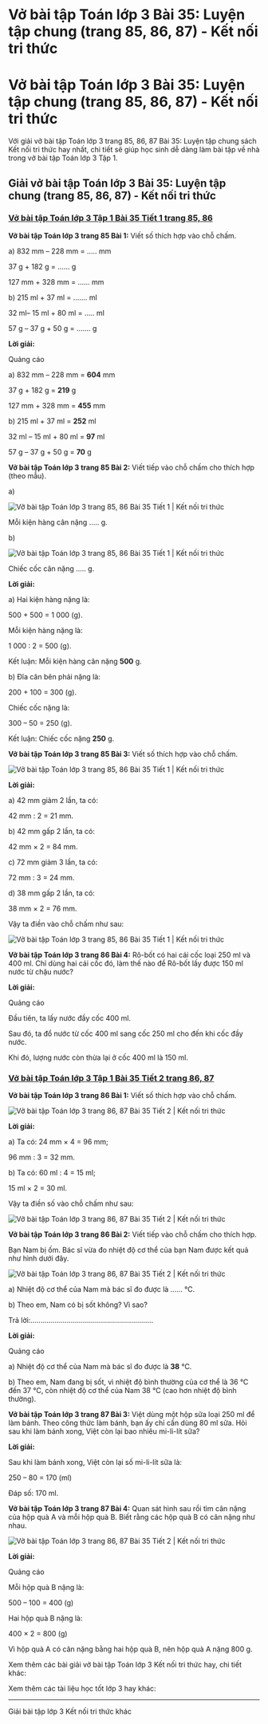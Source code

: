 # Vở bài tập Toán lớp 3 Bài 35: Luyện tập chung (trang 85, 86, 87) - Kết nối tri thức

# Vở bài tập Toán lớp 3 Bài 35: Luyện tập chung (trang 85, 86, 87) - Kết nối tri thức

Với giải vở bài tập Toán lớp 3 trang 85, 86, 87 Bài 35: Luyện tập chung sách Kết nối tri thức hay nhất, chi tiết sẽ giúp học sinh dễ dàng làm bài tập về nhà trong vở bài tập Toán lớp 3 Tập 1.

## Giải vở bài tập Toán lớp 3 Bài 35: Luyện tập chung (trang 85, 86, 87) - Kết nối tri thức

### [**Vở bài tập Toán lớp 3 Tập 1 Bài 35 Tiết 1 trang 85, 86**](https://vietjack.com/vbt-toan-3-kn/bai-35-tiet-1-trang-85-86-tap-1.jsp)

**Vở bài tập Toán lớp 3 trang 85 Bài 1:** Viết số thích hợp vào chỗ chấm.

a) 832 mm – 228 mm = ….. mm

37 g + 182 g = ...... g

127 mm + 328 mm = ...... mm

b) 215 ml + 37 ml = ....... ml

32 ml– 15 ml + 80 ml = ….. ml

57 g – 37 g + 50 g = ....... g

**Lời giải:**

Quảng cáo

a) 832 mm – 228 mm = **604** mm

37 g + 182 g = **219** g

127 mm + 328 mm = **455** mm

b) 215 ml + 37 ml = **252** ml

32 ml – 15 ml + 80 ml = **97** ml

57 g – 37 g + 50 g = **70** g

**Vở bài tập Toán lớp 3 trang 85 Bài 2:** Viết tiếp vào chỗ chấm cho thích hợp (theo mẫu).

a)

![Vở bài tập Toán lớp 3 trang 85, 86 Bài 35 Tiết 1 | Kết nối tri thức](https://vietjack.com/vbt-toan-3-kn/images/bai-35-tiet-1-trang-85-86-tap-1.PNG)

Mỗi kiện hàng cân nặng ….. g. 

b)

![Vở bài tập Toán lớp 3 trang 85, 86 Bài 35 Tiết 1 | Kết nối tri thức](https://vietjack.com/vbt-toan-3-kn/images/bai-35-tiet-1-trang-85-86-tap-1-1.PNG)

Chiếc cốc cân nặng ….. g. 

**Lời giải:**

a) Hai kiện hàng nặng là:

500 + 500 = 1 000 (g).

Mỗi kiện hàng nặng là:

1 000 : 2 = 500 (g).

Kết luận: Mỗi kiện hàng cân nặng **500** g.

b) Đĩa cân bên phải nặng là:

200 + 100 = 300 (g).

Chiếc cốc nặng là:

300 – 50 = 250 (g).

Kết luận: Chiếc cốc nặng **250** g.

**Vở bài tập Toán lớp 3 trang 85 Bài 3:** Viết số thích hợp vào chỗ chấm.

![Vở bài tập Toán lớp 3 trang 85, 86 Bài 35 Tiết 1 | Kết nối tri thức](https://vietjack.com/vbt-toan-3-kn/images/bai-35-tiet-1-trang-85-86-tap-1-2.PNG)

**Lời giải:**

a) 42 mm giảm 2 lần, ta có:

42 mm : 2 = 21 mm.

b) 42 mm gấp 2 lần, ta có:

42 mm × 2 = 84 mm.

c) 72 mm giảm 3 lần, ta có:

72 mm : 3 = 24 mm.

d) 38 mm gấp 2 lần, ta có:

38 mm × 2 = 76 mm.

Vậy ta điền vào chỗ chấm như sau:

![Vở bài tập Toán lớp 3 trang 85, 86 Bài 35 Tiết 1 | Kết nối tri thức](https://vietjack.com/vbt-toan-3-kn/images/bai-35-tiet-1-trang-85-86-tap-1-3.PNG)

**Vở bài tập Toán lớp 3 trang 86 Bài 4:** Rô-bốt có hai cái cốc loại 250 ml và 400 ml. Chỉ dùng hai cái cốc đó, làm thế nào để Rô-bốt lấy được 150 ml nước từ chậu nước?

**Lời giải:**

Quảng cáo

Đầu tiên, ta lấy nước đầy cốc 400 ml. 

Sau đó, ta đổ nước từ cốc 400 ml sang cốc 250 ml cho đến khi cốc đầy nước. 

Khi đó, lượng nước còn thừa lại ở cốc 400 ml là 150 ml. 

### [**Vở bài tập Toán lớp 3 Tập 1 Bài 35 Tiết 2 trang 86, 87**](https://vietjack.com/vbt-toan-3-kn/bai-35-tiet-2-trang-86-87-tap-1.jsp)

**Vở bài tập Toán lớp 3 trang 86 Bài 1:** Viết số thích hợp vào chỗ chấm.

![Vở bài tập Toán lớp 3 trang 86, 87 Bài 35 Tiết 2 | Kết nối tri thức](https://vietjack.com/vbt-toan-3-kn/images/bai-35-tiet-2-trang-86-87-tap-1.PNG)

**Lời giải:**

a) Ta có: 24 mm × 4 = 96 mm;

96 mm : 3 = 32 mm.

b) Ta có: 60 ml : 4 = 15 ml;

15 ml × 2 = 30 ml.

Vậy ta điền số vào chỗ chấm như sau:

![Vở bài tập Toán lớp 3 trang 86, 87 Bài 35 Tiết 2 | Kết nối tri thức](https://vietjack.com/vbt-toan-3-kn/images/bai-35-tiet-2-trang-86-87-tap-1-1.PNG)

**Vở bài tập Toán lớp 3 trang 86 Bài 2:** Viết tiếp vào chỗ chấm cho thích hợp.

Bạn Nam bị ốm. Bác sĩ vừa đo nhiệt độ cơ thể của bạn Nam được kết quả như hình dưới đây.

![Vở bài tập Toán lớp 3 trang 86, 87 Bài 35 Tiết 2 | Kết nối tri thức](https://vietjack.com/vbt-toan-3-kn/images/bai-35-tiet-2-trang-86-87-tap-1-2.PNG)

a) Nhiệt độ cơ thể của Nam mà bác sĩ đo được là ...... °C.

b) Theo em, Nam có bị sốt không? Vì sao?

Trả lời:.............................................................

**Lời giải:**

Quảng cáo

a) Nhiệt độ cơ thể của Nam mà bác sĩ đo được là **38** °C.

b) Theo em, Nam đang bị sốt, vì nhiệt độ bình thường của cơ thể là 36 °C đến 37 °C, còn nhiệt độ cơ thể của Nam 38 °C (cao hơn nhiệt độ bình thường).

**Vở bài tập Toán lớp 3 trang 87 Bài 3:** Việt dùng một hộp sữa loại 250 ml để làm bánh. Theo công thức làm bánh, bạn ấy chỉ cần dùng 80 ml sữa. Hỏi sau khi làm bánh xong, Việt còn lại bao nhiêu mi-li-lít sữa?

**Lời giải:**

Sau khi làm bánh xong, Việt còn lại số mi-li-lít sữa là:

250 – 80 = 170 (ml)

Đáp số: 170 ml.

**Vở bài tập Toán lớp 3 trang 87 Bài 4:** Quan sát hình sau rồi tìm cân nặng của hộp quà A và mỗi hộp quà B. Biết rằng các hộp quà B có cân nặng như nhau.

![Vở bài tập Toán lớp 3 trang 86, 87 Bài 35 Tiết 2 | Kết nối tri thức](https://vietjack.com/vbt-toan-3-kn/images/bai-35-tiet-2-trang-86-87-tap-1-3.PNG)

**Lời giải:**

Quảng cáo

Mỗi hộp quà B nặng là:

500 – 100 = 400 (g)

Hai hộp quà B nặng là:

400 × 2 = 800 (g)

Vì hộp quà A có cân nặng bằng hai hộp quà B, nên hộp quà A nặng 800 g.

Xem thêm các bài giải vở bài tập Toán lớp 3 Kết nối tri thức hay, chi tiết khác:

Xem thêm các tài liệu học tốt lớp 3 hay khác:

* * *

Giải bài tập lớp 3 Kết nối tri thức khác
